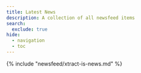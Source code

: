 ```yaml
---
title: Latest News
description: A collection of all newsfeed items
search:
  exclude: true
hide:
  - navigation
  - toc
---
```


{% include "newsfeed/xtract-is-news.md" %}

### 